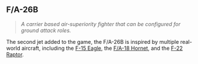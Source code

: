 ## F/A-26B

> *A carrier based air-superiority fighter that can be configured for ground
> attack roles.*

The second jet added to the game, the F/A-26B is inspired by multiple
real-world aircraft, including the [F-15 Eagle][f-15], the [F/A-18
Hornet][f-18], and the [F-22 Raptor][f-22].

[f-15]: https://en.wikipedia.org/wiki/McDonnell_Douglas_F-15_Eagle
[f-18]: https://en.wikipedia.org/wiki/McDonnell_Douglas_F/A-18_Hornet
[f-22]: https://en.wikipedia.org/wiki/Lockheed_Martin_F-22_Raptor
